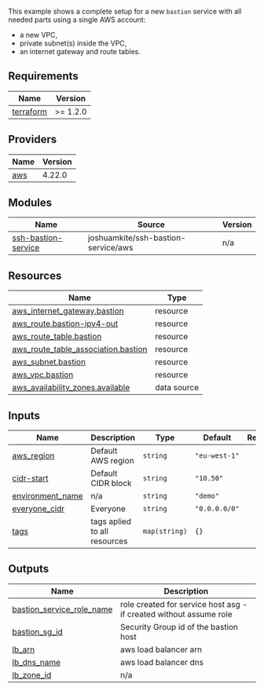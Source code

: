 This example shows a complete setup for a new `bastion` service with all needed parts using a single AWS account:

* a new VPC,
* private subnet(s) inside the VPC,
* an internet gateway and route tables.

## Requirements

| Name | Version |
|------|---------|
| <a name="requirement_terraform"></a> [terraform](#requirement\_terraform) | >= 1.2.0 |

## Providers

| Name | Version |
|------|---------|
| <a name="provider_aws"></a> [aws](#provider\_aws) | 4.22.0 |

## Modules

| Name | Source | Version |
|------|--------|---------|
| <a name="module_ssh-bastion-service"></a> [ssh-bastion-service](#module\_ssh-bastion-service) | joshuamkite/ssh-bastion-service/aws | n/a |

## Resources

| Name | Type |
|------|------|
| [aws_internet_gateway.bastion](https://registry.terraform.io/providers/hashicorp/aws/latest/docs/resources/internet_gateway) | resource |
| [aws_route.bastion-ipv4-out](https://registry.terraform.io/providers/hashicorp/aws/latest/docs/resources/route) | resource |
| [aws_route_table.bastion](https://registry.terraform.io/providers/hashicorp/aws/latest/docs/resources/route_table) | resource |
| [aws_route_table_association.bastion](https://registry.terraform.io/providers/hashicorp/aws/latest/docs/resources/route_table_association) | resource |
| [aws_subnet.bastion](https://registry.terraform.io/providers/hashicorp/aws/latest/docs/resources/subnet) | resource |
| [aws_vpc.bastion](https://registry.terraform.io/providers/hashicorp/aws/latest/docs/resources/vpc) | resource |
| [aws_availability_zones.available](https://registry.terraform.io/providers/hashicorp/aws/latest/docs/data-sources/availability_zones) | data source |

## Inputs

| Name | Description | Type | Default | Required |
|------|-------------|------|---------|:--------:|
| <a name="input_aws_region"></a> [aws\_region](#input\_aws\_region) | Default AWS region | `string` | `"eu-west-1"` | no |
| <a name="input_cidr-start"></a> [cidr-start](#input\_cidr-start) | Default CIDR block | `string` | `"10.50"` | no |
| <a name="input_environment_name"></a> [environment\_name](#input\_environment\_name) | n/a | `string` | `"demo"` | no |
| <a name="input_everyone_cidr"></a> [everyone\_cidr](#input\_everyone\_cidr) | Everyone | `string` | `"0.0.0.0/0"` | no |
| <a name="input_tags"></a> [tags](#input\_tags) | tags aplied to all resources | `map(string)` | `{}` | no |

## Outputs

| Name | Description |
|------|-------------|
| <a name="output_bastion_service_role_name"></a> [bastion\_service\_role\_name](#output\_bastion\_service\_role\_name) | role created for service host asg - if created without assume role |
| <a name="output_bastion_sg_id"></a> [bastion\_sg\_id](#output\_bastion\_sg\_id) | Security Group id of the bastion host |
| <a name="output_lb_arn"></a> [lb\_arn](#output\_lb\_arn) | aws load balancer arn |
| <a name="output_lb_dns_name"></a> [lb\_dns\_name](#output\_lb\_dns\_name) | aws load balancer dns |
| <a name="output_lb_zone_id"></a> [lb\_zone\_id](#output\_lb\_zone\_id) | n/a |
